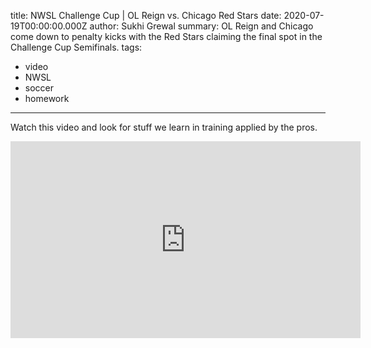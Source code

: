 title: NWSL Challenge Cup | OL Reign vs. Chicago Red Stars
date: 2020-07-19T00:00:00.000Z
author: Sukhi Grewal
summary: OL Reign and Chicago come down to penalty kicks with the Red Stars claiming the final spot in the Challenge Cup Semifinals.
tags:  
  - video
  - NWSL
  - soccer
  - homework
---  

Watch this video and look for stuff we learn in training applied by the pros.

<iframe width="560" height="315" src="https://www.youtube.com/embed/0jDuOxY42QY" frameborder="0" allow="accelerometer; autoplay; encrypted-media; gyroscope; picture-in-picture" allowfullscreen></iframe>
